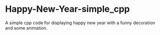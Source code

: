 # Happy-New-Year-simple_cpp
A simple cpp code for displaying happy new year with a funny decoration and some animation.
